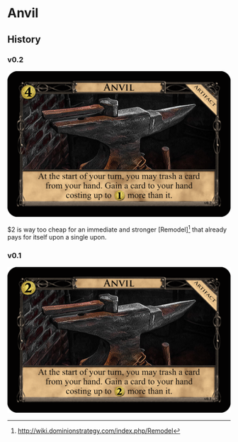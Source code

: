 # Anvil

## History

### v0.2

![v0.2](/Images/Anvil_v0.2.png)

$2 is way too cheap for an immediate and stronger [Remodel][^3] that already
pays for itself upon a single upon.

### v0.1

![v0.1](/Images/Anvil_v0.1.png)

[^3]: http://wiki.dominionstrategy.com/index.php/Remodel